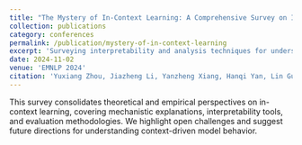 ```yaml
---
title: "The Mystery of In-Context Learning: A Comprehensive Survey on Interpretation and Analysis"
collection: publications
category: conferences
permalink: /publication/mystery-of-in-context-learning
excerpt: 'Surveying interpretability and analysis techniques for understanding in-context learning.'
date: 2024-11-02
venue: 'EMNLP 2024'
citation: 'Yuxiang Zhou, Jiazheng Li, Yanzheng Xiang, Hanqi Yan, Lin Gui, Yulan He. 2024. "The Mystery of In-Context Learning: A Comprehensive Survey on Interpretation and Analysis." In <i>EMNLP 2024</i>.'
---
```


This survey consolidates theoretical and empirical perspectives on in-context learning, covering mechanistic explanations, interpretability tools, and evaluation methodologies. We highlight open challenges and suggest future directions for understanding context-driven model behavior.
